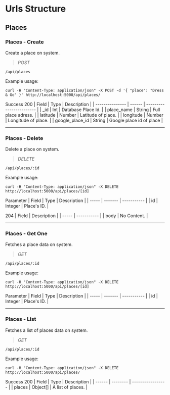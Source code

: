 # Urls Structure

## Places

### Places - Create
Create a place on system.

> *POST*

    /api/places
    
Example usage:

    curl -H "Content-Type: application/json" -X POST -d '{ "place": "Dress & Go" }' http://localhost:5000/api/places/

Success 200
| Field           | Type   | Description              |
| --------------- | ------ | ------------------------ |
| _id             | Int    | Database Place Id.       |
| place_name      | String | Full place adress.       |
| latitude        | Number | Latitude of place.       |
| longitude       | Number | Longitude of place.      |
| google_place_id | String | Google place id of place |

---

### Places - Delete
Delete a place on system.

> *DELETE*

    /api/places/:id

Example usage:

    curl -H "Content-Type: application/json" -X DELETE http://localhost:5000/api/places/[id]

Parameter
| Field | Type    | Description |
| ----- | ------- | ----------- |
| id    | Integer | Place's ID. |

204
| Field | Description |
| ----- | ----------- |
| body  | No Content. |

---

### Places - Get One
Fetches a place data on system.

> *GET*

    /api/places/:id

Example usage:

    curl -H "Content-Type: application/json" -X DELETE http://localhost:5000/api/places/[id]

Parameter
| Field | Type    | Description |
| ----- | ------- | ----------- |
| id    | Integer | Place's ID. |

---

### Places - List
Fetches a list of places data on system.

> *GET*

    /api/places/:id

Example usage:

    curl -H "Content-Type: application/json" -X DELETE http://localhost:5000/api/places/

Success 200
| Field  | Type     | Description       |
| ------ | -------- | ----------------- |
| places | Object[] | A list of places. |
